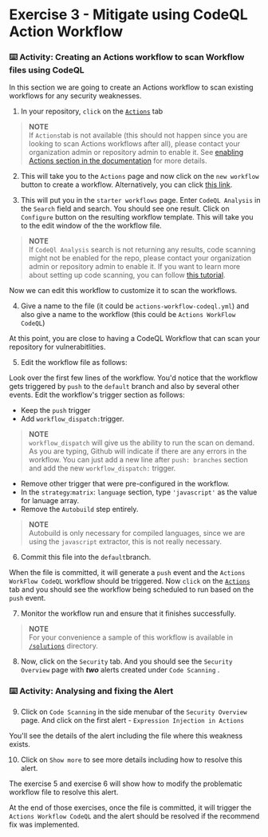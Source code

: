 # Exercise 3 - Mitigate using CodeQL Action Workflow
### :keyboard: Activity: Creating an Actions workflow to scan Workflow files using CodeQL
In this section we are going to create an Actions workflow to scan existing workflows for any security weaknesses.

1. In your repository, `click` on the [`Actions`](../../../actions) tab


> **NOTE**  
> If `Actions`tab is not available (this should not happen since you are looking to scan Actions workflows after all), please contact your organization admin or repository admin to enable it. See [enabling Actions section in the documentation](https://docs.github.com/en/enterprise-cloud@latest/repositories/managing-your-repositorys-settings-and-features/enabling-features-for-your-repository/managing-github-actions-settings-for-a-repository) for more details.
> 

2. This will take you to the `Actions` page and now click on the `new workflow` button to create a workflow. Alternatively, you can click [this link](../../../actions/new).

3. This will put you in the `starter workflows` page. Enter `CodeQL Analysis` in the `Search` field and search. 
You should see one result. Click on `Configure` button on the resulting workflow template. This will take you to the edit window of the the workflow file.

> **NOTE**  
> If `CodeQl Analysis` search is not returning any results, code scanning might not be enabled for the repo, please contact your organization admin or repository admin to enable it. If you want to learn more about setting up code scanning, you can follow [this tutorial](https://learn.microsoft.com/en-us/training/modules/configure-code-scanning/2-what-code-scanning).

Now we can edit this workflow to customize it to scan the workflows.

4. Give a name to the file (it could be `actions-workflow-codeql.yml`) and also give a name to the workflow (this could be `Actions WorkFlow CodeQL`)

At this point, you are close to having a CodeQL Workflow that can scan your repository for vulnerabitlities. 

5. Edit the workflow file as follows:
   
Look over the first few lines of the workflow. You'd notice that the workflow gets triggered by `push` to the `default` branch and also by several other events.
Edit the workflow's trigger section as follows:
  - Keep the `push` trigger
  - Add `workflow_dispatch:`trigger.  
  > **NOTE**  
  > `workflow_dispatch` will give us the ability to run the scan on demand. As you are typing, Github will indicate if there are any errors in the workflow. You can just add a new line after `push: branches` section and add the new `workflow_dispatch:` trigger.
  - Remove other trigger that were pre-configured in the workflow. 
  - In the `strategy`:`matrix`: `language` section, type `'javascript'` as the value for lanuage array.
  - Remove the `Autobuild` step entirely.  
  > **NOTE**  
  > Autobuild is only necessary for compiled languages, since we are using the `javascript` extractor, this is not really necessary.

6. Commit this file into the `default`branch.

When the file is committed, it will generate a `push` event and the `Actions WorkFlow CodeQL` workflow should be triggered. Now `click` on the [`Actions`](../../actions) tab and you should see the workflow being scheduled to run based on the `push` event. 

7. Monitor the workflow run and ensure that it finishes successfully.

> **NOTE**    
> For your convenience a sample of this workflow is available in [`/solutions`](/solutions) directory.

8. Now, click on the `Security` tab. And you should see the `Security Overview` page with _**two**_ alerts created under `Code Scanning` .

### :keyboard: Activity: Analysing and fixing the Alert
9. Click on `Code Scanning` in the side menubar of the `Security Overview` page. And click on the first alert - `Expression Injection in Actions`

You'll see the details of the alert including the file where this weakness exists.

10. Click on `Show more` to see more details including how to resolve this alert.

The exercise 5 and exercise 6 will show how to modify the problematic workflow file to resolve this alert. 

At the end of those exercises, once the file is committed, it will trigger the `Actions Workflow CodeQL` and the alert should be resolved if the recommend fix was implemented.

